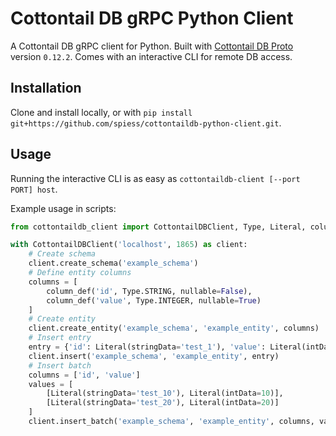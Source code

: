 # Cottontail DB gRPC Python Client

A Cottontail DB gRPC client for Python. Built with [Cottontail DB Proto](https://github.com/vitrivr/cottontaildb-proto)
version `0.12.2`. Comes with an interactive CLI for remote DB access.

## Installation

Clone and install locally, or with `pip install git+https://github.com/spiess/cottontaildb-python-client.git`.

## Usage

Running the interactive CLI is as easy as `cottontaildb-client [--port PORT] host`.

Example usage in scripts:

```python
from cottontaildb_client import CottontailDBClient, Type, Literal, column_def

with CottontailDBClient('localhost', 1865) as client:
    # Create schema
    client.create_schema('example_schema')
    # Define entity columns
    columns = [
        column_def('id', Type.STRING, nullable=False),
        column_def('value', Type.INTEGER, nullable=True)
    ]
    # Create entity
    client.create_entity('example_schema', 'example_entity', columns)
    # Insert entry
    entry = {'id': Literal(stringData='test_1'), 'value': Literal(intData=1)}
    client.insert('example_schema', 'example_entity', entry)
    # Insert batch
    columns = ['id', 'value']
    values = [
        [Literal(stringData='test_10'), Literal(intData=10)],
        [Literal(stringData='test_20'), Literal(intData=20)]
    ]
    client.insert_batch('example_schema', 'example_entity', columns, values)
```
